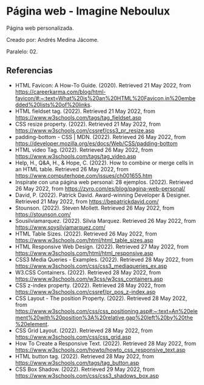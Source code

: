 # Página web - Imagine Neboulux

Página web personalizada.

Creado por: Andrés Medina Jácome.

Paralelo: 02.

## Referencias
* HTML Favicon: A How-To Guide. (2020). Retrieved 21 May 2022, from https://careerkarma.com/blog/html-favicon/#:~:text=What%20is%20an%20HTML%20Favicon,in%20embedded%20lists%20of%20links.
* HTML fieldset tag. (2022). Retrieved 21 May 2022, from https://www.w3schools.com/tags/tag_fieldset.asp
* CSS resize property. (2022). Retrieved 21 May 2022, from https://www.w3schools.com/cssref/css3_pr_resize.asp
* padding-bottom - CSS | MDN. (2022). Retrieved 26 May 2022, from https://developer.mozilla.org/es/docs/Web/CSS/padding-bottom
* HTML video Tag. (2022). Retrieved 26 May 2022, from https://www.w3schools.com/tags/tag_video.asp
* Help, H., Q&amp;A, H., & Hope, C. (2022). How to combine or merge cells in an HTML table. Retrieved 26 May 2022, from https://www.computerhope.com/issues/ch001655.htm
* Inspírate con una página web personal: 28 ejemplos. (2022). Retrieved 26 May 2022, from https://zyro.com/es/blog/pagina-web-personal/
* David, P. (2022). Patrick David. Award-winning Developer & Designer. Retrieved 21 May 2022, from https://bepatrickdavid.com/
* Stounson. (2022). Steven Mollett. Retrieved 26 May 2022, from https://stounson.com/
* Sousilviamarquez. (2022). Silvia Marquez. Retrieved 26 May 2022, from https://www.soysilviamarquez.com/
* HTML Table Sizes. (2022). Retrieved 26 May 2022, from https://www.w3schools.com/html/html_table_sizes.asp
* HTML Responsive Web Design. (2022). Retrieved 27 May 2022, from https://www.w3schools.com/html/html_responsive.asp
* CSS3 Media Queries - Examples. (2022). Retrieved 28 May 2022, from https://www.w3schools.com/css/css3_mediaqueries_ex.asp
* W3.CSS Containers. (2022). Retrieved 28 May 2022, from https://www.w3schools.com/w3css/w3css_containers.asp
* CSS z-index property. (2022). Retrieved 28 May 2022, from https://www.w3schools.com/cssref/pr_pos_z-index.asp
* CSS Layout - The position Property. (2022). Retrieved 28 May 2022, from https://www.w3schools.com/css/css_positioning.asp#:~:text=An%20element%20with%20position%3A%20relative,gap%20left%20by%20the%20element.
* CSS Grid Layout. (2022). Retrieved 28 May 2022, from https://www.w3schools.com/css/css_grid.asp
* How To Create a Responsive Text. (2022). Retrieved 28 May 2022, from https://www.w3schools.com/howto/howto_css_responsive_text.asp
* HTML button tag. (2022). Retrieved 28 May 2022, from https://www.w3schools.com/tags/tag_button.asp
* CSS Box Shadow. (2022). Retrieved 29 May 2022, from https://www.w3schools.com/css/css3_shadows_box.asp